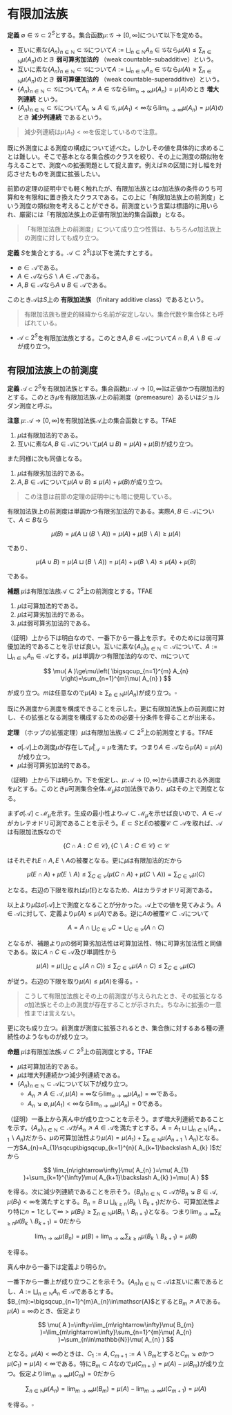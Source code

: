 
# 有限加法族

__定義__ $\emptyset\in\mathscr{G}\subset 2^{S}$とする。集合函数$\mu\colon\mathscr{G}\rightarrow\lbrack 0, \infty \rbrack$について以下を定める。

- 互いに素な$\lbrace A_{n} \rbrace_{n\in\mathbb{N}}\subset\mathscr{G}$について$A:=\bigsqcup_{n\in\mathbb{N}}A_{n}\in\mathscr{G}$なら$\mu( A )\le\sum_{n\in\mathbb{N}}\mu( A_{n} )$のとき **弱可算劣加法的** （weak countable-subadditive）という。
- 互いに素な$\lbrace A_{n} \rbrace_{n\in\mathbb{N}}\subset\mathscr{G}$について$A:=\bigsqcup_{n\in\mathbb{N}}A_{n}\in\mathscr{G}$なら$\mu( A )\ge\sum_{n\in\mathbb{N}}\mu( A_{n} )$のとき **弱可算優加法的** （weak countable-superadditive）という。
- $\lbrace A_{n} \rbrace_{n\in\mathbb{N}}\subset\mathscr{G}$について$A_{n}\nearrow A\in\mathscr{G}$なら$\lim_{n\rightarrow\infty}\mu( A_{n} )=\mu( A )$のとき **増大列連続** という。
- $\lbrace A_{n} \rbrace_{n\in\mathbb{N}}\subset\mathscr{G}$について$A_{n}\searrow A\in\mathscr{G}, \mu( A_{1} )\lt \infty$なら$\lim_{n\rightarrow\infty}\mu( A_{n} )=\mu( A )$のとき **減少列連続** であるという。

> 減少列連続は$\mu( A_{1} )\lt\infty$を仮定しているので注意。

既に外測度による測度の構成について述べた。しかしその値を具体的に求めることは難しい。そこで基本となる集合族のクラスを絞り、その上に測度の類似物を与えることで、測度への拡張問題として捉え直す。例えば$\mathbb{R}$の区間に対し幅を対応させたものを測度に拡張したい。

前節の定理の証明中でも軽く触れたが、有限加法族とは$\sigma$加法族の条件のうち可算和を有限和に置き換えたクラスである。この上に「有限加法族上の前測度」という測度の類似物を考えることができる。前測度という言葉は標語的に用いられ、厳密には「有限加法族上の正値有限加法的集合函数」となる。

> 「有限加法族上の前測度」について成り立つ性質は、もちろん$\sigma$加法族上の測度に対しても成り立つ。

__定義__ $S$を集合とする。$\mathscr{A}\subset 2^{S}$は以下を満たすとする。

- $\emptyset\in\mathscr{A}$である。
- $A\in\mathscr{A}$なら$S\backslash A\in\mathscr{A}$である。
- $A, B\in\mathscr{A}$なら$A\cup B\in\mathscr{A}$である。

このとき$\mathscr{A}$は$S$上の **有限加法族** （finitary additive class）であるという。

> 有限加法族も歴史的経緯から名前が安定しない。集合代数や集合体とも呼ばれている。

- $\mathscr{A}\subset 2^{S}$を有限加法族とする。このとき$A, B\in\mathscr{A}$について$A\cap B, A\backslash B\in\mathscr{A}$が成り立つ。




## 有限加法族上の前測度

__定義__ $\mathscr{A}\subset 2^{S}$を有限加法族とする。集合函数$\mu\colon\mathscr{A}\rightarrow\lbrack 0, \infty \rbrack$は正値かつ有限加法的とする。このとき$\mu$を有限加法族$\mathscr{A}$上の前測度（premeasure）あるいはジョルダン測度と呼ぶ。

__注意__ $\mu\colon\mathscr{A}\rightarrow\lbrack 0, \infty \rbrack$を有限加法族$\mathscr{A}$上の集合函数とする。TFAE

1. $\mu$は有限加法的である。
1. 互いに素な$A, B\in\mathscr{A}$について$\mu( A\sqcup B )=\mu( A )+\mu( B )$が成り立つ。

また同様に次も同値となる。

1. $\mu$は有限劣加法的である。
1. $A, B\in\mathscr{A}$について$\mu( A\cup B )\le\mu( A )+\mu( B )$が成り立つ。

> この注意は前節の定理の証明中にも暗に使用している。

有限加法族上の前測度は単調かつ有限劣加法的である。実際$A, B\in\mathscr{A}$について、$A\subset B$なら

$$
\mu( B )=\mu( A\sqcup( B\backslash A ) )=\mu( A )+\mu( B\backslash A )\ge\mu( A )
$$

であり、

$$
\mu( A\cup B )=\mu( A\sqcup( B\backslash A ) )=\mu( A )+\mu( B\backslash A )\le\mu( A )+\mu( B )
$$

である。

__補題__ $\mu$は有限加法族$\mathscr{A}\subset 2^{S}$上の前測度とする。TFAE

1. $\mu$は可算加法的である。
1. $\mu$は可算劣加法的である。
1. $\mu$は弱可算劣加法的である。

（証明）上から下は明白なので、一番下から一番上を示す。そのためには弱可算優加法的であることを示せば良い。互いに素な$\lbrace A_{n} \rbrace_{n\in\mathbb{N}}\subset\mathscr{A}$について、$A:=\bigsqcup_{n\in\mathbb{N}}A_{n}\in\mathscr{A}$とする。$\mu$は単調かつ有限加法的なので、$m$について

$$
\mu( A )\ge\mu\left( \bigsqcup_{n=1}^{m} A_{n} \right)=\sum_{n=1}^{m}\mu( A_{n} )
$$

が成り立つ。$m$は任意なので$\mu( A )\ge\sum_{n\in\mathbb{N}}\mu( A_{n} )$が成り立つ。$\square$

既に外測度から測度を構成できることを示した。更に有限加法族上の前測度に対し、その拡張となる測度を構成するための必要十分条件を得ることが出来る。

__定理__ （ホップの拡張定理）$\mu$は有限加法族$\mathscr{A}\subset 2^{S}$上の前測度とする。TFAE

- $\sigma\lbrack \mathscr{A} \rbrack$上の測度$\widehat{\mu}$が存在して$\widehat{\mu}|_{\mathscr{A}}=\mu$を満たす。つまり$A\in\mathscr{A}$なら$\widehat{\mu}( A )=\mu( A )$が成り立つ。
- $\mu$は弱可算劣加法的である。

（証明）上から下は明らか。下を仮定し、$\mu\colon\mathscr{A}\rightarrow\lbrack 0, \infty \rbrack$から誘導される外測度を$\widehat{\mu}$とする。このとき$\widehat{\mu}$可測集合全体$\mathscr{M}_{\widehat{\mu}}$は$\sigma$加法族であり、$\widehat{\mu}$はその上で測度となる。

まず$\sigma\lbrack \mathscr{A} \rbrack\subset\mathscr{M}_{\widehat{\mu}}$を示す。生成の最小性より$\mathscr{A}\subset\mathscr{M}_{\widehat{\mu}}$を示せば良いので、$A\in\mathscr{A}$がカレテオドリ可測であることを示そう。$E\subset S$と$E$の被覆$\mathscr{C}\subset\mathscr{A}$を取れば、$\mathscr{A}$は有限加法族なので

$$
\lbrace C\cap A : C\in\mathscr{C} \rbrace, \lbrace C\backslash A : C\in\mathscr{C} \rbrace\subset\mathscr{C}
$$

はそれぞれ$E\cap A, E\backslash A$の被覆となる。更に$\mu$は有限加法的だから

$$
\widehat{\mu}( E\cap A )+\widehat{\mu}( E\backslash A ) \le \sum_{C\in\mathscr{C}}( \mu( C\cap A )+\mu( C\backslash A ) ) = \sum_{C\in\mathscr{C}}\mu( C )
$$

となる。右辺の下限を取れば$\widehat{\mu}( E )$となるため、$A$はカラテオドリ可測である。

以上より$\widehat{\mu}$は$\sigma\lbrack \mathscr{A} \rbrack$上で測度となることが分かった。$\mathscr{A}$上での値を見てみよう。$A\in\mathscr{A}$に対して、定義より$\widehat{\mu}( A )\le\mu( A )$である。逆に$A$の被覆$\mathscr{C}\subset\mathscr{A}$について

$$
A= A\cap\bigcup_{C\in\mathscr{C}}C=\bigcup_{C\in\mathscr{C}}( A\cap C )
$$

となるが、補題より$\mu$の弱可算劣加法性は可算加法性、特に可算劣加法性と同値である。故に$A\cap C\in\mathscr{A}$及び単調性から

$$
\mu( A )=\mu\left( \bigcup_{C\in\mathscr{C}}( A\cap C ) \right)\le\sum_{C\in\mathscr{C}}\mu( A\cap C )\le\sum_{C\in\mathscr{C}}\mu( C )
$$

が従う。右辺の下限を取り$\mu( A )\le\widehat{\mu}( A )$を得る。$\square$

> こうして有限加法族とその上の前測度が与えられたとき、その拡張となる$\sigma$加法族とその上の測度が存在することが示された。ちなみに拡張の一意性までは言えない。

更に次も成り立つ。前測度が測度に拡張されるとき、集合族に対するある種の連続性のようなものが成り立つ。

__命題__ $\mu$は有限加法族$\mathscr{A}\subset 2^{S}$上の前測度とする。TFAE

- $\mu$は可算加法的である。
- $\mu$は増大列連続かつ減少列連続である。
- $\lbrace A_{n} \rbrace_{n\in\mathbb{N}}\subset\mathscr{A}$について以下が成り立つ。
    - $A_{n}\nearrow A\in\mathscr{A}, \mu( A )=\infty$なら$\lim_{n\rightarrow\infty}\mu( A_{n} )=\infty$である。
    - $A_{n}\searrow \emptyset, \mu( A_{1} )\lt\infty$なら$\lim_{n\rightarrow\infty}\mu( A_{n} )=0$である。

（証明）一番上から真ん中が成り立つことを示そう。まず増大列連続であることを示す。$\lbrace A_{n} \rbrace_{n\in\mathbb{N}}\subset\mathscr{A}$が$A_{n}\nearrow A\in\mathscr{A}$を満たすとする。$A=A_{1}\sqcup\bigsqcup_{n\in\mathbb{N}}( A_{n+1}\backslash A_{n} )$だから、$\mu$の可算加法性より$\mu( A )=\mu( A_{1} )+\sum_{n\in\mathbb{N}}\mu( A_{n+1}\backslash A_{n} )$となる。一方$A_{n}=A_{1}\sqcup\bigsqcup_{k=1}^{n}( A_{k+1}\backslash A_{k} )$だから

$$
\lim_{n\rightarrow\infty}\mu( A_{n} )=\mu( A_{1} )+\sum_{k=1}^{\infty}\mu( A_{k+1}\backslash A_{k} )=\mu( A )
$$

を得る。次に減少列連続であることを示そう。$\lbrace B_{n} \rbrace_{n\in\mathbb{N}}\subset\mathscr{A}$が$B_{n}\searrow B\in\mathscr{A}, \mu( B_{1} )\lt\infty$を満たすとする。$B_{n}=B\sqcup\bigsqcup_{k\ge n}( B_{k}\backslash B_{k+1} )$だから、可算加法性より特に$n=1$として$\infty\gt\mu( B_{1} )\ge\sum_{n\in\mathbb{N}}\mu( B_{n}\backslash B_{n+1} )$となる。つまり$\lim_{n\rightarrow\infty}\sum_{k\ge n}\mu( B_{k}\backslash B_{k+1} )=0$だから

$$
\lim_{n\rightarrow\infty}\mu( B_{n} )=\mu( B )+\lim_{n\rightarrow\infty}\sum_{k\ge n}\mu( B_{k}\backslash B_{k+1} )=\mu( B )
$$

を得る。

真ん中から一番下は定義より明らか。

一番下から一番上が成り立つことを示そう。$\lbrace A_{n} \rbrace_{n\in\mathbb{N}}\subset\mathscr{A}$は互いに素であるとし、$A:=\bigsqcup_{n\in\mathbb{N}}A_{n}\in\mathscr{A}$であるとする。$B_{m}:=\bigsqcup_{n=1}^{m}A_{n}\in\mathscr{A}$とすると$B_{m}\nearrow A$である。$\mu( A )=\infty$のとき、仮定より

$$
\mu( A )=\infty=\lim_{m\rightarrow\infty}\mu( B_{m} )=\lim_{m\rightarrow\infty}\sum_{n=1}^{m}\mu( A_{n} )=\sum_{n\in\mathbb{N}}\mu( A_{n} )
$$

となる。$\mu( A )\lt\infty$のときは、$C_{1}:=A, C_{m+1}:=A\backslash B_{m}$とすると$C_{m}\searrow\emptyset$かつ$\mu( C_{1} )=\mu( A )\lt\infty$である。特に$B_{m}\subset A$なので$\mu( C_{m+1} )=\mu( A )-\mu( B_{m} )$が成り立つ。仮定より$\lim_{m\rightarrow\infty}\mu( C_{m} )=0$だから

$$
\sum_{n\in\mathbb{N}}\mu( A_{n} )=\lim_{m\rightarrow\infty}\mu( B_{m} )=\mu( A )-\lim_{m\rightarrow\infty}\mu( C_{m+1} )=\mu( A )
$$

を得る。$\square$